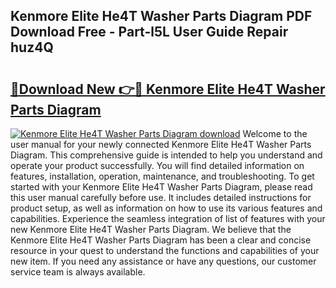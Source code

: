 ## Kenmore Elite He4T Washer Parts Diagram PDF Download Free - Part-l5L User Guide Repair huz4Q

# <h2><a href="http://dfkxbqp.blite.top/?on=Kenmore+Elite+He4T+Washer+Parts+Diagram">🔗Download New 👉🔴 Kenmore Elite He4T Washer Parts Diagram</a></h2>

[![Kenmore Elite He4T Washer Parts Diagram download](https://i.imgur.com/lujVjoI.png)](http://dfkxbqp.blite.top/?on=Kenmore+Elite+He4T+Washer+Parts+Diagram)
Welcome to the user manual for your newly connected Kenmore Elite He4T Washer Parts Diagram. This comprehensive guide is intended to help you understand and operate your product successfully. You will find detailed information on features, installation, operation, maintenance, and troubleshooting. To get started with your Kenmore Elite He4T Washer Parts Diagram, please read this user manual carefully before use. It includes detailed instructions for product setup, as well as information on how to use its various features and capabilities. Experience the seamless integration of list of features with your new Kenmore Elite He4T Washer Parts Diagram. We believe that the Kenmore Elite He4T Washer Parts Diagram has been a clear and concise resource in your quest to understand the functions and capabilities of your new item. If you need any assistance or have any questions, our customer service team is always available.
